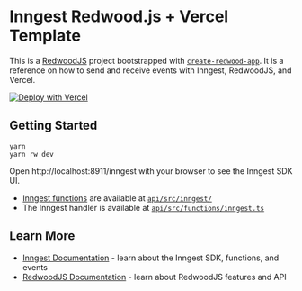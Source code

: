 # Inngest Redwood.js + Vercel Template

This is a [RedwoodJS](https://redwoodjs.com) project bootstrapped with [`create-redwood-app`](https://www.npmjs.com/package/create-redwood-app). It is a reference on how to send and receive events with Inngest, RedwoodJS, and Vercel.

[![Deploy with Vercel](https://vercel.com/button)](https://vercel.com/new/clone?repository-url=https%3A%2F%2Fgithub.com%2Finngest%2Fsdk-example-redwoodjs-vercel&redirect-url=https%3A%2F%2Fapp.inngest.com%2Fintegrations%2Fvercel&developer-id=oac_H9biZULoTuJYFO32xkUydDmT&demo-title=RedwoodJS%20SDK%20Example&demo-description=A%20RedwoodJS%20site%20with%20background%20functions%20powered%20by%20Inngest.&demo-url=https%3A%2F%2Fsdk-example-redwoodjs-vercel-inngest.vercel.app%2F&demo-image=https%3A%2F%2Fuser-images.githubusercontent.com%2F306177%2F191580717-1f563f4c-31e3-4aa0-848c-5ddc97808a9a.png&integration-ids=oac_H9biZULoTuJYFO32xkUydDmT)

## Getting Started

```
yarn
yarn rw dev
```

Open http://localhost:8911/inngest with your browser to see the Inngest SDK UI.

- [Inngest functions](https://www.inngest.com/docs/functions) are available at [`api/src/inngest/`](api/src/inngest/)
- The Inngest handler is available at [`api/src/functions/inngest.ts`](api/src/functions/inngest.ts)

## Learn More

- [Inngest Documentation](https://www.inngest.com/docs) - learn about the Inngest SDK, functions, and events
- [RedwoodJS Documentation](https://redwoodjs.com/docs) - learn about RedwoodJS features and API

